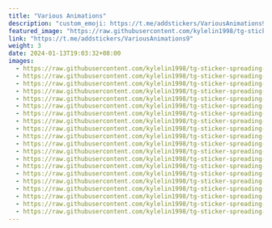 ```yaml
---
title: "Various Animations"
description: "custom_emoji: https://t.me/addstickers/VariousAnimations9"
featured_image: "https://raw.githubusercontent.com/kylelin1998/tg-sticker-spreading-worldwide-images/main/img/7e95ca63-744a-4a9a-aeab-7a7b253c5dde.jpg"
link: "https://t.me/addstickers/VariousAnimations9"
weight: 3
date: 2024-01-13T19:03:32+08:00
images:
  - https://raw.githubusercontent.com/kylelin1998/tg-sticker-spreading-worldwide-images/main/img/7e95ca63-744a-4a9a-aeab-7a7b253c5dde.jpg
  - https://raw.githubusercontent.com/kylelin1998/tg-sticker-spreading-worldwide-images/main/img/188617f1-6f94-407f-8aaf-c7ec4cdf9b7b.jpg
  - https://raw.githubusercontent.com/kylelin1998/tg-sticker-spreading-worldwide-images/main/img/e7917144-a0e7-4b69-aafc-6149bd9dac31.jpg
  - https://raw.githubusercontent.com/kylelin1998/tg-sticker-spreading-worldwide-images/main/img/d9385172-6615-4c1b-9973-157ac4f007d1.jpg
  - https://raw.githubusercontent.com/kylelin1998/tg-sticker-spreading-worldwide-images/main/img/93f8eb64-a897-45ca-9a9d-d496809195a5.jpg
  - https://raw.githubusercontent.com/kylelin1998/tg-sticker-spreading-worldwide-images/main/img/781b56a1-4be5-4ffe-af44-9fc9816d1b24.jpg
  - https://raw.githubusercontent.com/kylelin1998/tg-sticker-spreading-worldwide-images/main/img/ed6906dd-53c5-4e29-aa21-516d7baea815.jpg
  - https://raw.githubusercontent.com/kylelin1998/tg-sticker-spreading-worldwide-images/main/img/185430ae-5803-409d-b071-0ab3ac48235d.jpg
  - https://raw.githubusercontent.com/kylelin1998/tg-sticker-spreading-worldwide-images/main/img/f80fa266-aa4e-4bf6-b150-55ea339967ad.jpg
  - https://raw.githubusercontent.com/kylelin1998/tg-sticker-spreading-worldwide-images/main/img/72ec4627-93f9-4048-93ce-afe2dee64a0c.jpg
  - https://raw.githubusercontent.com/kylelin1998/tg-sticker-spreading-worldwide-images/main/img/893b63e0-b272-4d67-a5e5-a73d69aacd57.jpg
  - https://raw.githubusercontent.com/kylelin1998/tg-sticker-spreading-worldwide-images/main/img/677dcbd9-b70d-49f8-be01-e56e98b3c9a3.jpg
  - https://raw.githubusercontent.com/kylelin1998/tg-sticker-spreading-worldwide-images/main/img/b0570600-f115-4105-af19-b7bbf557b7bc.jpg
  - https://raw.githubusercontent.com/kylelin1998/tg-sticker-spreading-worldwide-images/main/img/aaafa148-252c-4dce-8f97-be90b8f44a8b.jpg
  - https://raw.githubusercontent.com/kylelin1998/tg-sticker-spreading-worldwide-images/main/img/349ce0b0-35aa-4aca-a448-49c1c24309ca.jpg
  - https://raw.githubusercontent.com/kylelin1998/tg-sticker-spreading-worldwide-images/main/img/49ee6b14-a1a8-4f3c-b191-c0a78fc16883.jpg
  - https://raw.githubusercontent.com/kylelin1998/tg-sticker-spreading-worldwide-images/main/img/b70838b0-6ac9-482d-ae5e-5813293ebee3.jpg
  - https://raw.githubusercontent.com/kylelin1998/tg-sticker-spreading-worldwide-images/main/img/6b4395d2-2be4-449f-899d-0842abf379c6.jpg
  - https://raw.githubusercontent.com/kylelin1998/tg-sticker-spreading-worldwide-images/main/img/01c1de23-ed4c-42a4-9708-eaed6a1dad31.jpg
  - https://raw.githubusercontent.com/kylelin1998/tg-sticker-spreading-worldwide-images/main/img/5ca647d2-5993-4434-bf7c-8a28ee4e64f2.jpg
---
```

